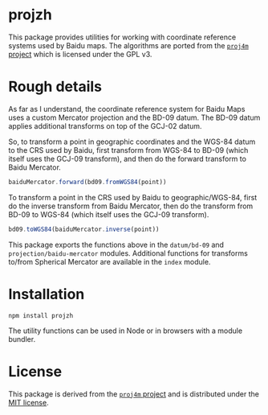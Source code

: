 # projzh

This package provides utilities for working with coordinate reference systems used by Baidu maps.  The algorithms are ported from the [`proj4m` project](https://github.com/MapTalks/proj4m) which is licensed under the GPL v3.

# Rough details

As far as I understand, the coordinate reference system for Baidu Maps uses a custom Mercator projection and the BD-09 datum.  The BD-09 datum applies additional transforms on top of the GCJ-02 datum.

So, to transform a point in geographic coordinates and the WGS-84 datum to the CRS used by Baidu, first transform from WGS-84 to BD-09 (which itself uses the GCJ-09 transform), and then do the forward transform to Baidu Mercator.

```js
baiduMercator.forward(bd09.fromWGS84(point))
```

To transform a point in the CRS used by Baidu to geographic/WGS-84, first do the inverse transform from Baidu Mercator, then do the transform from BD-09 to WGS-84 (which itself uses the GCJ-09 transform).

```js
bd09.toWGS84(baiduMercator.inverse(point))
```

This package exports the functions above in the `datum/bd-09` and `projection/baidu-mercator` modules.  Additional functions for transforms to/from Spherical Mercator are available in the `index` module.

# Installation

    npm install projzh

The utility functions can be used in Node or in browsers with a module bundler.

# License

This package is derived from the [`proj4m` project](https://github.com/MapTalks/proj4m) and is distributed under the [MIT license](https://tldrlegal.com/license/mit-license).
